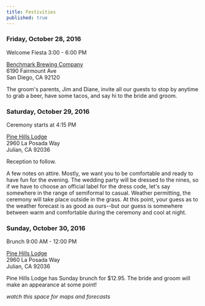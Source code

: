 ```yaml
---
title: Festivities
published: true
---
```









### Friday, October 28, 2016

Welcome Fiesta 3:00 - 6:00 PM

[Benchmark Brewing Company](http://www.benchmarkbrewing.com/Benchmark_Brewing_Company/ENTRY.html)  
6190 Fairmount Ave  
San Diego, CA 92120  

The groom's parents, Jim and Diane, invite all our guests to stop by anytime to grab a beer, have some tacos, and say hi to the bride and groom.

### Saturday, October 29, 2016

Ceremony starts at 4:15 PM

[Pine Hills Lodge](http://www.pinehillslodge.com/)  
2960 La Posada Way  
Julian, CA 92036

Reception to follow.

A few notes on attire. Mostly, we want you to be comfortable and ready to have fun for the evening. The wedding party will be dressed to the nines, so if we have to choose an official label for the dress code, let's say somewhere in the range of semiformal to casual. Weather permitting, the ceremony will take place outside in the grass. At this point, your guess as to the weather forecast is as good as ours--but our guess is somewhere between warm and comfortable during the ceremony and cool at night.

### Sunday, October 30, 2016

Brunch 9:00 AM - 12:00 PM

[Pine Hills Lodge](http://www.pinehillslodge.com/)  
2960 La Posada Way  
Julian, CA 92036

Pine Hills Lodge has Sunday brunch for $12.95. The bride and groom will make an appearance at some point!

_watch this space for maps and forecasts_
